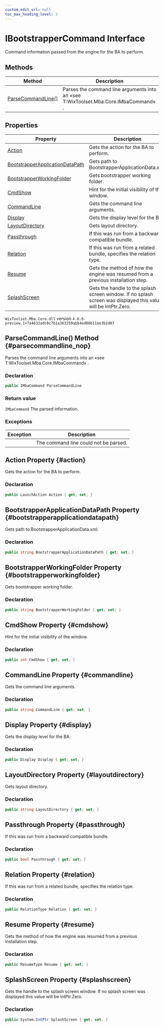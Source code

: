 ```yaml
---
custom_edit_url: null
toc_max_heading_level: 2
---
```

# IBootstrapperCommand Interface
Command information passed from the engine for the BA to perform.
## Methods
| Method | Description |
| ------ | ----------- |
| [ParseCommandLine()](#parsecommandline_nop) | Parses the command line arguments into an «see T:WixToolset.Mba.Core.IMbaCommand» . |
## Properties
| Property | Description |
| ------ | ----------- |
| [Action](#action) | Gets the action for the BA to perform. |
| [BootstrapperApplicationDataPath](#bootstrapperapplicationdatapath) | Gets path to BootstrapperApplicationData.xml. |
| [BootstrapperWorkingFolder](#bootstrapperworkingfolder) | Gets bootstrapper working folder. |
| [CmdShow](#cmdshow) | Hint for the initial visibility of the window. |
| [CommandLine](#commandline) | Gets the command line arguments. |
| [Display](#display) | Gets the display level for the BA. |
| [LayoutDirectory](#layoutdirectory) | Gets layout directory. |
| [Passthrough](#passthrough) | If this was run from a backward compatible bundle. |
| [Relation](#relation) | If this was run from a related bundle, specifies the relation type. |
| [Resume](#resume) | Gets the method of how the engine was resumed from a previous installation step. |
| [SplashScreen](#splashscreen) | Gets the handle to the splash screen window. If no splash screen was displayed this value will be IntPtr.Zero. |
`WixToolset.Mba.Core.dll` version `4.0.0-preview.1+7a4632adc0c7b1a363259abb4ed08b11ee3b2d87`
## ParseCommandLine() Method {#parsecommandline_nop}
Parses the command line arguments into an «see T:WixToolset.Mba.Core.IMbaCommand» .
### Declaration
```cs
public IMbaCommand ParseCommandLine
```
### Return value
`IMbaCommand` The parsed information.
### Exceptions
| Exception | Description |
| --------- | ----------- |
|  | The command line could not be parsed. |
## Action Property {#action}
Gets the action for the BA to perform.
### Declaration
```cs
public LaunchAction Action { get; set; } 
```
## BootstrapperApplicationDataPath Property {#bootstrapperapplicationdatapath}
Gets path to BootstrapperApplicationData.xml.
### Declaration
```cs
public string BootstrapperApplicationDataPath { get; set; } 
```
## BootstrapperWorkingFolder Property {#bootstrapperworkingfolder}
Gets bootstrapper working folder.
### Declaration
```cs
public string BootstrapperWorkingFolder { get; set; } 
```
## CmdShow Property {#cmdshow}
Hint for the initial visibility of the window.
### Declaration
```cs
public int CmdShow { get; set; } 
```
## CommandLine Property {#commandline}
Gets the command line arguments.
### Declaration
```cs
public string CommandLine { get; set; } 
```
## Display Property {#display}
Gets the display level for the BA.
### Declaration
```cs
public Display Display { get; set; } 
```
## LayoutDirectory Property {#layoutdirectory}
Gets layout directory.
### Declaration
```cs
public string LayoutDirectory { get; set; } 
```
## Passthrough Property {#passthrough}
If this was run from a backward compatible bundle.
### Declaration
```cs
public bool Passthrough { get; set; } 
```
## Relation Property {#relation}
If this was run from a related bundle, specifies the relation type.
### Declaration
```cs
public RelationType Relation { get; set; } 
```
## Resume Property {#resume}
Gets the method of how the engine was resumed from a previous installation step.
### Declaration
```cs
public ResumeType Resume { get; set; } 
```
## SplashScreen Property {#splashscreen}
Gets the handle to the splash screen window. If no splash screen was displayed this value will be IntPtr.Zero.
### Declaration
```cs
public System.IntPtr SplashScreen { get; set; } 
```
